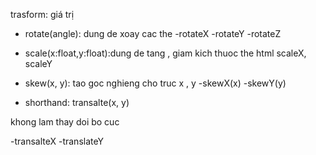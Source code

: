 trasform: giá trị 
* rotate(angle): dung de xoay cac the 
-rotateX
-rotateY
-rotateZ
 

* scale(x:float,y:float):dung de tang , giam kich thuoc the html
scaleX, scaleY

* skew(x, y): tao goc nghieng cho truc x , y
-skewX(x)
-skewY(y)


* shorthand: transalte(x, y)

khong lam thay doi bo cuc

-transalteX
-translateY





